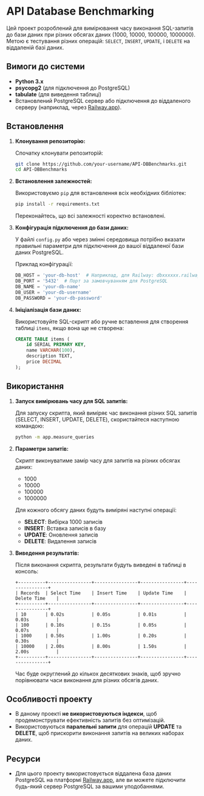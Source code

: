# API Database Benchmarking

Цей проект розроблений для вимірювання часу виконання SQL-запитів до бази даних при різних обсягах даних (1000, 10000, 100000, 1000000). Метою є тестування різних операцій: `SELECT`, `INSERT`, `UPDATE`, і `DELETE` на віддаленій базі даних.

## Вимоги до системи

- **Python 3.x**
- **psycopg2** (для підключення до PostgreSQL)
- **tabulate** (для виведення таблиці)
- Встановлений PostgreSQL сервер або підключення до віддаленого серверу (наприклад, через [Railway.app](https://railway.app)).

## Встановлення

1. **Клонування репозиторію:**

   Спочатку клонувати репозиторій:

   ```bash
   git clone https://github.com/your-username/API-DBBenchmarks.git
   cd API-DBBenchmarks
   ```

2. **Встановлення залежностей:**

   Використовуємо `pip` для встановлення всіх необхідних бібліотек:

   ```bash
   pip install -r requirements.txt
   ```

   Переконайтесь, що всі залежності коректно встановлені.

3. **Конфігурація підключення до бази даних:**

   У файлі `config.py` або через змінні середовища потрібно вказати правильні параметри для підключення до вашої віддаленої бази даних PostgreSQL.

   Приклад конфігурації:

   ```python
   DB_HOST = 'your-db-host'  # Наприклад, для Railway: dbxxxxxx.railway.app
   DB_PORT = '5432'  # Порт за замовчуванням для PostgreSQL
   DB_NAME = 'your-db-name'
   DB_USER = 'your-db-username'
   DB_PASSWORD = 'your-db-password'
   ```

4. **Ініціалізація бази даних:**

   Використовуйте SQL-скрипт або ручне вставлення для створення таблиці `items`, якщо вона ще не створена:

   ```sql
   CREATE TABLE items (
       id SERIAL PRIMARY KEY,
       name VARCHAR(100),
       description TEXT,
       price DECIMAL
   );
   ```

## Використання

1. **Запуск вимірювань часу для SQL запитів:**

   Для запуску скрипта, який виміряє час виконання різних SQL запитів (SELECT, INSERT, UPDATE, DELETE), скористайтеся наступною командою:

   ```bash
   python -m app.measure_queries
   ```

2. **Параметри запитів:**

   Скрипт виконуватиме замір часу для запитів на різних обсягах даних:
   - 1000
   - 10000
   - 100000
   - 1000000

   Для кожного обсягу даних будуть виміряні наступні операції:
   - **SELECT**: Вибірка 1000 записів
   - **INSERT**: Вставка записів в базу
   - **UPDATE**: Оновлення записів
   - **DELETE**: Видалення записів

3. **Виведення результатів:**

   Після виконання скрипта, результати будуть виведені в таблиці в консоль:

   ```plaintext
   +----------+----------------+----------------+----------------+----------------+
   | Records  | Select Time    | Insert Time    | Update Time    | Delete Time    |
   +----------+----------------+----------------+----------------+----------------+
   | 10       | 0.02s          | 0.05s          | 0.01s          | 0.03s          |
   | 100      | 0.10s          | 0.15s          | 0.05s          | 0.07s          |
   | 1000     | 0.50s          | 1.00s          | 0.20s          | 0.30s          |
   | 10000    | 2.00s          | 8.00s          | 1.50s          | 2.00s          |
   +----------+----------------+----------------+----------------+----------------+
   ```

   Час буде округлений до кількох десяткових знаків, щоб зручно порівнювати часи виконання для різних обсягів даних.

## Особливості проекту

- В даному проекті **не використовуються індекси**, щоб продемонструвати ефективність запитів без оптимізацій.
- Використовуються **паралельні запити** для операцій **UPDATE** та **DELETE**, щоб прискорити виконання запитів на великих наборах даних.

## Ресурси

- Для цього проекту використовується віддалена база даних PostgreSQL на платформі [Railway.app](https://railway.app), але ви можете підключити будь-який сервер PostgreSQL за вашими уподобаннями.
